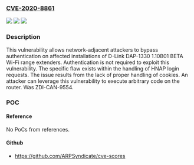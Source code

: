 ### [CVE-2020-8861](https://cve.mitre.org/cgi-bin/cvename.cgi?name=CVE-2020-8861)
![](https://img.shields.io/static/v1?label=Product&message=DAP-1330&color=blue)
![](https://img.shields.io/static/v1?label=Version&message=n%2Fa&color=blue)
![](https://img.shields.io/static/v1?label=Vulnerability&message=CWE-303%3A%20Incorrect%20Implementation%20of%20Authentication%20Algorithm&color=brighgreen)

### Description

This vulnerability allows network-adjacent attackers to bypass authentication on affected installations of D-Link DAP-1330 1.10B01 BETA Wi-Fi range extenders. Authentication is not required to exploit this vulnerability. The specific flaw exists within the handling of HNAP login requests. The issue results from the lack of proper handling of cookies. An attacker can leverage this vulnerability to execute arbitrary code on the router. Was ZDI-CAN-9554.

### POC

#### Reference
No PoCs from references.

#### Github
- https://github.com/ARPSyndicate/cve-scores

